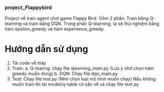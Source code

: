 ### project_Flappybird
Project về train agent chơi game Flappy Bird. Gồm 2 phần: Train bằng Q-learning và train bằng DQN. 
Trong phần Q-learning, ta sẽ thử nghiệm bằng hàm epsilon_greedy và hàm experience_greedy. 
# Hướng dẫn sử dụng
1. Tải code về máy
2. Train:
   a. Q-learing: chạy file qlearning_main.py (Lưu ý nhớ chọn hàm greedy muốn dùng)
   b. DQN: Chạy file dqn_main.py
3. Test:
   Chạy file test.py (Nhớ chọn loại mô hình muốn chạy)
Nếu không muốn train thì tải model/q-table có sẵn về và chạy file test.py

